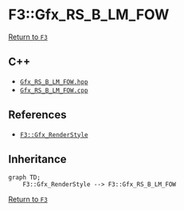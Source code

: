 # F3::Gfx_RS_B_LM_FOW

[Return to `F3`](/docs/F3.md)

## C++

- [`Gfx_RS_B_LM_FOW.hpp`](/c++/include/Gfx_RS_B_LM_FOW.hpp)
- [`Gfx_RS_B_LM_FOW.cpp`](/c++/source/Gfx_RS_B_LM_FOW.cpp)

## References

- [`F3::Gfx_RenderStyle`](/docs/F3/Gfx_RenderStyle.md)

## Inheritance

```mermaid
graph TD;
    F3::Gfx_RenderStyle --> F3::Gfx_RS_B_LM_FOW
```

[Return to `F3`](/docs/F3.md)